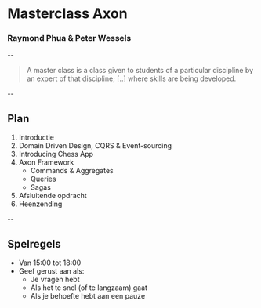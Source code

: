# Masterclass Axon

### Raymond Phua & Peter Wessels

--

> A master class is a class given to students of a particular discipline by an expert of that discipline; [..] where skills are being developed.

--

## Plan

1. Introductie
1. Domain Driven Design, CQRS & Event-sourcing
1. Introducing Chess App
1. Axon Framework
   - Commands & Aggregates
   - Queries
   - Sagas
1. Afsluitende opdracht
1. Heenzending

--

## Spelregels

- Van 15:00 tot 18:00
- Geef gerust aan als:
  - Je vragen hebt
  - Als het te snel (of te langzaam) gaat
  - Als je behoefte hebt aan een pauze
